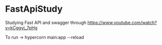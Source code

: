 # FastApiStudy
Studying Fast API and swagger through https://www.youtube.com/watch?v=kCggyi_7pHg

To run -> hypercorn main:app --reload

